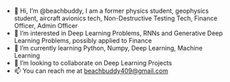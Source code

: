 - 👋 Hi, I’m @beachbuddy, I am a former physics student, geophysics student, aircraft avionics tech, Non-Destructive Testing Tech, Finance Officer, Admin Officer
- 👀 I’m interested in Deep Learning Problems, RNNs and Generative Deep Learning Problems, possibly applied to Finance
- 🌱 I’m currently learning Python, Numpy, Deep Learning, Machine Learning
- 💞️ I’m looking to collaborate on Deep Learning Projects
- 📫 You can reach me at beachbuddy409@gmail.com

<!---
beachbuddy/beachbuddy is a ✨ special ✨ repository because its `README.md` (this file) appears on your GitHub profile.
You can click the Preview link to take a look at your changes.
--->
